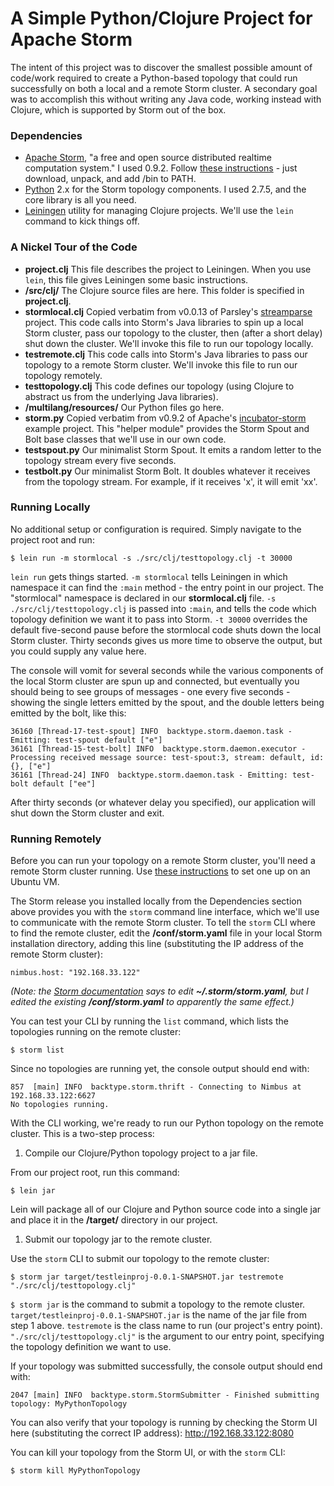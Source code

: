 # A Simple Python/Clojure Project for Apache Storm

The intent of this project was to discover the smallest possible amount of code/work required to create a Python-based topology that could run successfully on both a local and a remote Storm cluster.  A secondary goal was to accomplish this without writing any Java code, working instead with Clojure, which is supported by Storm out of the box.

### Dependencies
* [Apache Storm](http://storm.apache.org/), "a free and open source distributed realtime computation system."  I used 0.9.2.  Follow [these instructions](http://storm.apache.org/documentation/Setting-up-development-environment.html) - just download, unpack, and add /bin to PATH.
* [Python](http://www.python.org/) 2.x for the Storm topology components.  I used 2.7.5, and the core library is all you need.
* [Leiningen](http://leiningen.org/) utility for managing Clojure projects.  We'll use the `lein` command to kick things off.

### A Nickel Tour of the Code
* __project.clj__  This file describes the project to Leiningen.  When you use `lein`, this file gives Leiningen some basic instructions.
* __/src/clj/__ The Clojure source files are here.  This folder is specified in __project.clj__.
* __stormlocal.clj__ Copied verbatim from v0.0.13 of Parsley's [streamparse](https://github.com/Parsely/streamparse/tree/v0.0.13) project.  This code calls into Storm's Java libraries to spin up a local Storm cluster, pass our topology to the cluster, then (after a short delay) shut down the cluster.  We'll invoke this file to run our topology locally.
* __testremote.clj__ This code calls into Storm's Java libraries to pass our topology to a remote Storm cluster.  We'll invoke this file to run our topology remotely.
* __testtopology.clj__ This code defines our topology (using Clojure to abstract us from the underlying Java libraries).
* __/multilang/resources/__ Our Python files go here.
* __storm.py__  Copied verbatim from v0.9.2 of Apache's [incubator-storm](https://github.com/apache/storm/tree/v0.9.2-incubating-security) example project.  This "helper module" provides the Storm Spout and Bolt base classes that we'll use in our own code.
* __testspout.py__ Our minimalist Storm Spout.  It emits a random letter to the topology stream every five seconds.
* __testbolt.py__ Our minimalist Storm Bolt.  It doubles whatever it receives from the topology stream.  For example, if it receives 'x', it will emit 'xx'.

### Running Locally
No additional setup or configuration is required.  Simply navigate to the project root and run:

`$ lein run -m stormlocal -s ./src/clj/testtopology.clj -t 30000`

`lein run` gets things started.
`-m stormlocal` tells Leiningen in which namespace it can find the `:main` method - the entry point in our project.  The "stormlocal" namespace is declared in our __stormlocal.clj__ file.
`-s ./src/clj/testtopology.clj` is passed into `:main`, and tells the code which topology definition we want it to pass into Storm.
`-t 30000` overrides the default five-second pause before the stormlocal code shuts down the local Storm cluster.  Thirty seconds gives us more time to observe the output, but you could supply any value here.

The console will vomit for several seconds while the various components of the local Storm cluster are spun up and connected, but eventually you should being to see groups of messages - one every five seconds - showing the single letters emitted by the spout, and the double letters being emitted by the bolt, like this:

```
36160 [Thread-17-test-spout] INFO  backtype.storm.daemon.task - Emitting: test-spout default ["e"]
36161 [Thread-15-test-bolt] INFO  backtype.storm.daemon.executor - Processing received message source: test-spout:3, stream: default, id: {}, ["e"]
36161 [Thread-24] INFO  backtype.storm.daemon.task - Emitting: test-bolt default ["ee"]
```

After thirty seconds (or whatever delay you specified), our application will shut down the Storm cluster and exit.

### Running Remotely

Before you can run your topology on a remote Storm cluster, you'll need a remote Storm cluster running.  Use [these instructions](https://github.com/mattskone/storm-python-demo/wiki/Building-a-Storm-VM) to set one up on an Ubuntu VM.

The Storm release you installed locally from the Dependencies section above provides you with the `storm` command line interface, which we'll use to communicate with the remote Storm cluster.  To tell the `storm` CLI where to find the remote cluster, edit the __/conf/storm.yaml__ file in your local Storm installation directory, adding this line (substituting the IP address of the remote Storm cluster):

`nimbus.host: "192.168.33.122"`

_(Note: the [Storm documentation](http://storm.apache.org/documentation/Setting-up-development-environment.html) says to edit **~/.storm/storm.yaml**, but I edited the existing **/conf/storm.yaml** to apparently the same effect.)_

You can test your CLI by running the `list` command, which lists the topologies running on the remote cluster:

`$ storm list`

Since no topologies are running yet, the console output should end with: 

```
857  [main] INFO  backtype.storm.thrift - Connecting to Nimbus at 192.168.33.122:6627
No topologies running.
```

With the CLI working, we're ready to run our Python topology on the remote cluster. This is a two-step process:

1. Compile our Clojure/Python topology project to a jar file.

 From our project root, run this command:

 `$ lein jar`

 Lein will package all of our Clojure and Python source code into a single jar and place it in the __/target/__ directory in our project.

1. Submit our topology jar to the remote cluster.

 Use the `storm` CLI to submit our topology to the remote cluster:

 ```
$ storm jar target/testleinproj-0.0.1-SNAPSHOT.jar testremote "./src/clj/testtopology.clj"
```

 `$ storm jar` is the command to submit a topology to the remote cluster.
 `target/testleinproj-0.0.1-SNAPSHOT.jar` is the name of the jar file from step 1 above.
 `testremote` is the class name to run (our project's entry point).
 `"./src/clj/testtopology.clj"` is the argument to our entry point, specifying the topology definition we want to use.

 If your topology was submitted successfully, the console output should end with:

 ```
2047 [main] INFO  backtype.storm.StormSubmitter - Finished submitting topology: MyPythonTopology
```

 You can also verify that your topology is running by checking the Storm UI here (substituting the correct IP address): http://192.168.33.122:8080

 You can kill your topology from the Storm UI, or with the `storm` CLI:

 `$ storm kill MyPythonTopology`